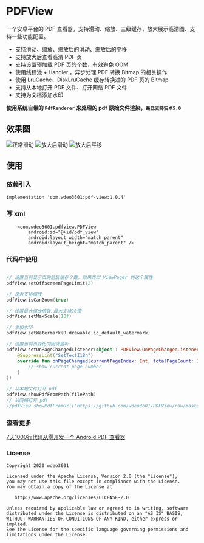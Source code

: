 # PDFView
一个安卓平台的 PDF 查看器，支持滑动、缩放、三级缓存、放大展示高清图、支持一些功能配置。
* 支持滑动、缩放、缩放后的滑动、缩放后的平移
* 支持放大后查看高清 PDF 页
* 支持设置预加载 PDF 页的个数，有效避免 OOM
* 使用线程池 + Handler ，异步处理 PDF 转换 Bitmap 的相关操作
* 使用 LruCache、DiskLruCache 缓存转换过的 PDF 页的 Bitmap
* 支持从本地打开 PDF 文件、打开网络 PDF 文件
* 支持为文档添加水印

**使用系统自带的 `PdfRenderer` 来处理的 pdf 原始文件渲染，`最低支持安卓5.0`**

## 效果图  
![正常滑动](https://img-blog.csdnimg.cn/20200822153707459.gif)
![放大后滑动](https://img-blog.csdnimg.cn/20200822153648757.gif)
![放大后平移](https://img-blog.csdnimg.cn/20200822153623644.gif)

## 使用

### 依赖引入
```
implementation 'com.wdeo3601:pdf-view:1.0.4'
```

### 写 xml

```
    <com.wdeo3601.pdfview.PDFView
        android:id="@+id/pdf_view"
        android:layout_width="match_parent"
        android:layout_height="match_parent" />
```

### 代码中使用

```kotlin

// 设置当前显示页的前后缓存个数，效果类似 ViewPager 的这个属性
pdfView.setOffscreenPageLimit(2)

// 是否支持缩放
pdfView.isCanZoom(true)

// 设置最大缩放倍数,最大支持20倍
pdfView.setMaxScale(10f)

// 添加水印
pdfView.setWatermark(R.drawable.ic_default_watermark)

// 设置当前页变化的回调监听
pdfView.setOnPageChangedListener(object : PDFView.OnPageChangedListener {
    @SuppressLint("SetTextI18n")
    override fun onPageChanged(currentPageIndex: Int, totalPageCount: Int) {
        // show current page number
    }
})

// 从本地文件打开 pdf
pdfView.showPdfFromPath(filePath)
// 从网络打开 pdf
//pdfView.showPdfFromUrl("https://github.com/wdeo3601/PDFView/raw/master/sample.pdf")

```

### 查看更多

[7天1000行代码从零开发一个 Android PDF 查看器](https://blog.csdn.net/Captive_Rainbow_/article/details/108169413)

### License

    Copyright 2020 wdeo3601

    Licensed under the Apache License, Version 2.0 (the "License");
    you may not use this file except in compliance with the License.
    You may obtain a copy of the License at

       http://www.apache.org/licenses/LICENSE-2.0

    Unless required by applicable law or agreed to in writing, software
    distributed under the License is distributed on an "AS IS" BASIS,
    WITHOUT WARRANTIES OR CONDITIONS OF ANY KIND, either express or implied.
    See the License for the specific language governing permissions and
    limitations under the License.
